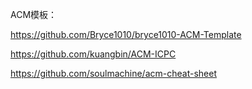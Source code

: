 ACM模板：

https://github.com/Bryce1010/bryce1010-ACM-Template

https://github.com/kuangbin/ACM-ICPC

https://github.com/soulmachine/acm-cheat-sheet
